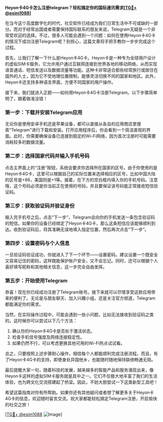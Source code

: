 **Heyon卡4G卡怎么注册telegram？轻松搞定你的国际通讯需求[[TG💪+ @esim1088](https://t.me/s/esim1088)]**

在当今这个高度数字化的时代，社交软件已经成为我们日常生活中不可或缺的一部分。而对于经常出国或者需要保持国际联系的朋友来说，Telegram无疑是一个非常受欢迎的选择。不过，很多人可能会遇到一个问题：如何在使用Heyon卡4G卡的情况下成功注册Telegram呢？别担心，这篇文章将手把手教你一步步完成这个过程。

首先，让我们了解一下什么是Heyon卡4G卡。Heyon卡是一种专为全球用户设计的虚拟SIM卡服务，它允许用户通过互联网连接到世界各地的移动网络，从而实现语音通话、短信发送以及数据流量等功能。这种卡非常适合那些经常旅行或居住在国外的人士，因为它不受地理位置限制，能够灵活切换不同的国家和地区。此外，Heyon卡还支持多种语言界面，方便不同国家的用户操作。

接下来，我们就进入正题——如何用Heyon卡4G卡注册Telegram。以下步骤简单明了，跟着做准没错！

### 第一步：下载并安装Telegram应用

无论你是使用安卓手机还是苹果设备，都可以直接从各自的应用商店里搜索“Telegram”进行下载和安装。打开应用程序后，你会看到一个简洁直观的界面。此时，你需要确保设备已连接到稳定的Wi-Fi网络，因为首次注册时可能需要消耗较多的数据流量。

### 第二步：选择国家代码并输入手机号码

点击主界面上的“注册”按钮，系统会要求你选择所在国家的区号。由于你使用的是Heyon卡4G卡，这里可以根据自己的实际位置来选择相应的区号，比如中国大陆的区号是+86，美国则是+1等。接着，在下方的空白框内填入你的手机号码。注意哦，这个号码必须是你当前正在使用的号码，并且要保证该号码能正常接收短信验证码。

### 第三步：获取验证码并验证身份

输入完手机号之后，点击“下一步”，Telegram会向你的手机发送一条包含验证码的短信。如果你的设备已经绑定了Heyon卡4G卡，那么这条短信应该能够顺利到达。收到验证码后，将其准确无误地填入指定位置，然后再次点击“下一步”。

### 第四步：设置密码与个人信息

一旦验证码验证成功，你就进入了下一个环节——设置密码。建议设置一个既安全又容易记住的密码，这样既能保护账户安全，又不会忘记。同时，还可以根据个人喜好填写昵称和其他相关信息，这一步完全自由发挥。

### 第五步：开始使用Telegram

恭喜！现在你已经成功注册了Telegram账号。接下来就可以尽情享受这款应用带来的便利了。无论是与朋友聊天、加入兴趣小组，还是关注官方频道，Telegram都能满足你的需求。

当然，在实际操作过程中，可能会遇到一些小问题，比如无法接收到验证码之类的。这时候你可以尝试以下几个方法：

1. 确认你的Heyon卡4G卡是否处于激活状态。
2. 检查手机信号强度及网络连接稳定性。
3. 如果仍然不行，可以考虑更换其他可用的Wi-Fi热点试试看。

总之，只要按照上述步骤耐心操作，相信每个人都能顺利完成注册流程。而且，有了Heyon卡4G卡的支持，即使身处异国他乡，也能随时随地保持联络畅通无阻。

最后提醒大家一句，随着科技的发展，越来越多的智能产品和服务涌现出来，像Heyon卡这样的虚拟SIM卡服务就是其中之一。它们不仅极大地丰富了我们的生活体验，也为跨文化交流搭建起了桥梁。因此，不妨大胆尝试一下这类新型工具吧！

希望这篇指南对你有所帮助。如果你还有其他疑问或者想了解更多关于Heyon卡4G卡的信息，欢迎随时留言交流。祝大家都能轻松搞定Telegram注册，开启愉快的社交之旅！

[[TG💪+ @esim1088](https://t.me/s/esim1088) ![Image](https://i.postimg.cc/4NQfJmqS/Snipaste-2025-05-13-00-14-12.png)]